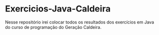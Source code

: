 # Exercicios-Java-Caldeira
Nesse repositório irei colocar todos os resultados dos exercícios em Java do curso de programação do Geração Caldeira.
